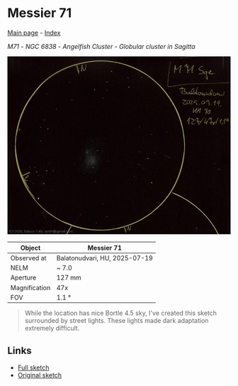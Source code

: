 # Messier 71

[Main page](../index.md) - [Index](../pages/obj_index.md)

_M71_ - _NGC 6838_ - _Angelfish Cluster_ - _Globular cluster in Sagitta_  

![Messier 71](../img/m71-20250722.jpg)

Object | Messier 71
-|-
Observed at | Balatonudvari, HU, 2025-07-19
NELM | ~ 7.0
Aperture | 127 mm
Magnification | 47x
FOV | 1.1 °


> While the location has nice Bortle 4.5 sky, I've created
> this sketch surrounded by street lights. These lights made
> dark adaptation extremely difficult.

## Links

- [Full sketch](../img/m71-beta-cyg-20250722.jpg)
- [Original sketch](../scan/20250722_1.jpg)
